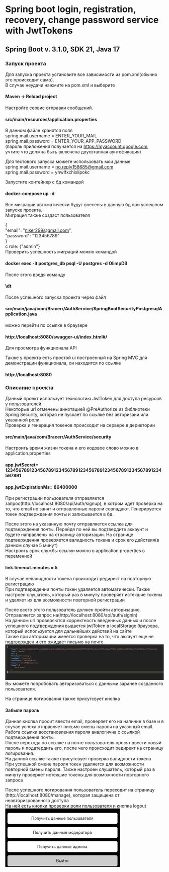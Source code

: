 # Spring boot login, registration, recovery, change password service with JwtTokens
## Spring Boot v. 3.1.0, SDK 21, Java 17

### Запуск проекта

Для запуска проекта установите все зависимости из pom.xml(обычно это происходит само).  
В случае неудачи нажмите на pom.xml и выберите   
#### Maven -> Reload project

Настройте сервис отправки сообщений.  
#### src/main/resources/application.properties  
В данном файле хранятся поля  
spring.mail.username = ENTER_YOUR_MAIL  
spring.mail.password = ENTER_YOUR_APP_PASSWORD  
(пароль приложения получается на https://myaccount.google.com, учтите что должна быть включена двухэтапная аунтефикация)

Для тестового запуска можете использовать мои данные  
spring.mail.username = no.reply158685@gmail.com  
spring.mail.password = yhwlfxchixlipokc

Запустите контейнер с бд командой  
#### docker-compose up -d
Все миграции автоматически будут внесены в данную бд при успешном запуске проекта.  
Миграция также создаст пользователя  

{  
"email": "niker299@gmail.com",  
"password": "123456789"  
}  
с role: {"admin"}  
Проверить успешность миграций можно командой  
#### docker exec -it postgres_db psql -U postgres -d OlimpDB
После этого введя команду  
#### \dt

После успешного запуска проекта через файл  
#### src/main/java/com/Bracerr/AuthService/SpringBootSecurityPostgresqlApplication.java  
можно перейти по ссылке в браузере  
#### http://localhost:8080/swagger-ui/index.html#/
Для просмотра функционала API  

Также у проекта есть простой ui построенный на Spring MVC для демонстрации функционала,
он находится по ссылке  
#### http://localhost:8080

### Описание проекта
Данный проект использует технологию JwtToken для доступа ресурсов у пользователей.  
Некоторые url отмечены аннотацией @PreAuthorize из библиотеки Spring Security, которая не пускает по ссылке без авторизаии или указанной роли.  
Проверка и генерация токенов происходит на сервере в дериктории  
#### src/main/java/com/Bracerr/AuthService/security  
Настроить время жизни токена и его кодовое слово можно в application.properties  
#### app.jwtSecret= 1234567891234567891234567891234567891234567891234567891234567891  
#### app.jwtExpirationMs= 86400000  

При регистрации пользователя отправляется запрос(http://localhost:8080/api/auth/signup), в котром идет проверка на то, что email не занят и отправленные пароли совпадают. Генерируется токен подтверждения почты и записывается в бд.  

После этого на указанную почту отправляется ссылка для подтверждения почты. Перейдя по ней вы подтвердите аккаунт и будете направлены на страницу авторизации. На странице подтверждения проверяется валидность токена и срок его действия(в данном случае 5 минут)  
Настроить срок службы ссылки можно в application.properties в переменной  
#### link.timeout.minutes = 5  
В случае невалидности токена происходит редирект на повторную регистрацию  
При подтверждении почты токен удаляется автоматически. Также настроен слушатель, который раз в минуту проверяет истекшие токены и удаляет их для возможности повторной регистрации  

После всего этого пользователь должен пройти авторизацию. Отправляется запрос на(http://localhost:8080/api/auth/signin)  
На данном url проверяются корректность введенных данных и после успешного подтверждения выдается jwtToken в localStorage браузера, который используется для дальнейших действий на сайте  
Также при авторизации имеется проверка на то, что аккаунт еще не подтвержден и его ожидает письмо на почте  
![img.png](img.png)  
Вы можете попробовать авторизоваться с данными заранее созданного пользователя.  

На странице логирования также присутсвует кнопка
#### Забыли пароль  
Данная кнопка просит ввести email, проверяет его на наличие в базе и в случае успеха отправляет письмо смены пароля на указнный email.  
Работа ссылки восстановления пароля аналогична с ссылкой подтверждения почты.  
После перехода по ссылке на почте пользователя просят ввести новый пароль и подвтердить его, после чего происходит редирект на страницу логирования.  
На данной ссылке также присутсвует проверка валидности токена  
При успешной смене пароля токен удаляется для возможности повторной смены пароля. Также настроен слушатель, который раз в минуту проверяет истекшие токены для возможности повторного запроса  

После успешного логирования пользователь переходит на страницу (http://localhost:8080/manage), которая защищена от неавторизрованного доступа  
На ней есть кнопки проверки роли пользователя и кнопка logout  
![img.png](img.jpg)



